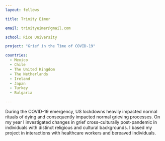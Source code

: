 ```yaml
---
layout: fellows

title: Trinity Eimer

email: trinityeimer@gmail.com

school: Rice University

project: "Grief in the Time of COVID-19"

countries:
  - Mexico
  - Chile
  - The United Kingdom
  - The Netherlands
  - Ireland
  - Japan
  - Turkey
  - Bulgaria

---
```


During the COVID-19 emergency, US lockdowns heavily impacted normal rituals of dying and consequently impacted normal grieving processes. On my year I investigated changes in grief cross-culturally post-pandemic in individuals with distinct religious and cultural backgrounds. I based my project in interactions with healthcare workers and bereaved individuals.

